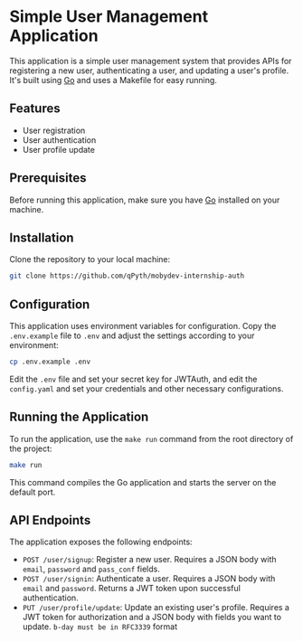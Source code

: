 # Simple User Management Application

This application is a simple user management system that provides APIs for registering a new user, authenticating a user, and updating a user's profile. It's built using [Go](https://golang.org/) and uses a Makefile for easy running.

## Features

- User registration
- User authentication
- User profile update

## Prerequisites

Before running this application, make sure you have [Go](https://golang.org/dl/) installed on your machine.

## Installation

Clone the repository to your local machine:

```bash
git clone https://github.com/qPyth/mobydev-internship-auth
```


## Configuration

This application uses environment variables for configuration. Copy the `.env.example` file to `.env` and adjust the settings according to your environment:

```bash
cp .env.example .env
```


Edit the `.env` file and set your secret key for JWTAuth, and edit the `config.yaml` and set your credentials and other necessary configurations.


## Running the Application

To run the application, use the `make run` command from the root directory of the project:

```bash
make run
```


This command compiles the Go application and starts the server on the default port.

## API Endpoints

The application exposes the following endpoints:

- `POST /user/signup`: Register a new user. Requires a JSON body with `email`, `password` and `pass_conf` fields.
- `POST /user/signin`: Authenticate a user. Requires a JSON body with `email` and `password`. Returns a JWT token upon successful authentication.
- `PUT /user/profile/update`: Update an existing user's profile. Requires a JWT token for authorization and a JSON body with fields you want to update. `b-day must be in RFC3339` format
